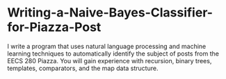 # Writing-a-Naive-Bayes-Classifier-for-Piazza-Post

I write a program that uses natural language processing and machine learning techniques to automatically identify the subject of posts from the EECS 280 Piazza. You will gain experience with recursion, binary trees, templates, comparators, and the map data structure.
